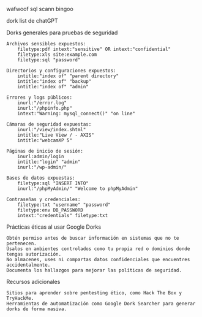 wafwoof
sql scann
bingoo

dork list de chatGPT  

Dorks generales para pruebas de seguridad

    Archivos sensibles expuestos:
        filetype:pdf intext:"sensitive" OR intext:"confidential"
        filetype:xls site:example.com
        filetype:sql "password"

    Directorios y configuraciones expuestos:
        intitle:"index of" "parent directory"
        intitle:"index of" "backup"
        intitle:"index of" "admin"

    Errores y logs públicos:
        inurl:"/error.log"
        inurl:"/phpinfo.php"
        intext:"Warning: mysql_connect()" "on line"

    Cámaras de seguridad expuestas:
        inurl:"/view/index.shtml"
        intitle:"Live View / - AXIS"
        intitle:"webcamXP 5"

    Páginas de inicio de sesión:
        inurl:admin/login
        intitle:"login" "admin"
        inurl:"/wp-admin/"

    Bases de datos expuestas:
        filetype:sql "INSERT INTO"
        inurl:"/phpMyAdmin/" "Welcome to phpMyAdmin"

    Contraseñas y credenciales:
        filetype:txt "username" "password"
        filetype:env DB_PASSWORD
        intext:"credentials" filetype:txt

Prácticas éticas al usar Google Dorks

    Obtén permiso antes de buscar información en sistemas que no te pertenecen.
    Úsalos en ambientes controlados como tu propia red o dominios donde tengas autorización.
    No almacenes, uses ni compartas datos confidenciales que encuentres accidentalmente.
    Documenta los hallazgos para mejorar las políticas de seguridad.

Recursos adicionales

    Sitios para aprender sobre pentesting ético, como Hack The Box y TryHackMe.
    Herramientas de automatización como Google Dork Searcher para generar dorks de forma masiva.


